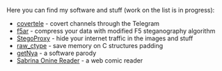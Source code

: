 Here you can find my software and stuff (work on the list is in progress):

- [covertele](https://github.com/LabunskyA/covertele) - covert channels through the Telegram
- [f5ar](https://github.com/LabunskyA/f5ar) - compress your data with modified F5 steganography algorithm
- [StegoProxy](https://github.com/LabunskyA/StegoProxy) - hide your internet traffic in the images and stuff
- [raw_ctype](https://gist.github.com/LabunskyA/4ac8bcf10c70e7223fe4a8c0b201f897) - save memory on C structures padding
- [getNya](http://labunskya.github.io/getNya/) - a software parody
- [Sabrina Onine Reader](https://labunskya.github.io/SabrinaOnlineReader/) - a web comic reader